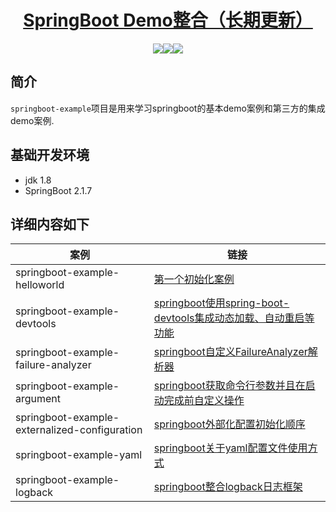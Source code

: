  <h1 align="center"><a href="https://github.com/JoeBig7" target="_blank">SpringBoot Demo整合（长期更新）</a></h1>
 <p align="center">
 <img src="https://img.shields.io/badge/build-passing-brightgreen"/><img src="https://img.shields.io/badge/jdk-1.8-brightgreen"/><img src="https://img.shields.io/badge/springboot-2.1.7-green"/>
 </p>
 
 ## 简介
 `springboot-example`项目是用来学习springboot的基本demo案例和第三方的集成demo案例.
 
 ## 基础开发环境
 - jdk 1.8
 - SpringBoot 2.1.7
 
 
 ##  详细内容如下
 |案例                              | 链接                                     |
 | ------------------------------------------------------------- | -------------------------------------------------------------|
 |springboot-example-helloworld                                  | [第一个初始化案例](springboot-example-helloworld)                                                    |
 |springboot-example-devtools                                    | [springboot使用spring-boot-devtools集成动态加载、自动重启等功能](springboot-example-devtools)         |
 |springboot-example-failure-analyzer                            | [springboot自定义FailureAnalyzer解析器](springboot-example-failure-analyzer)                        |
 |springboot-example-argument                                    | [springboot获取命令行参数并且在启动完成前自定义操作](springboot-example-argument)                    |
 |springboot-example-externalized-configuration                  | [springboot外部化配置初始化顺序](springboot-example-externalized-configuration)                     |
 |springboot-example-yaml                                        | [springboot关于yaml配置文件使用方式](springboot-example-yaml)                                      |
 |springboot-example-logback                                     | [springboot整合logback日志框架](springboot-example-logback) 